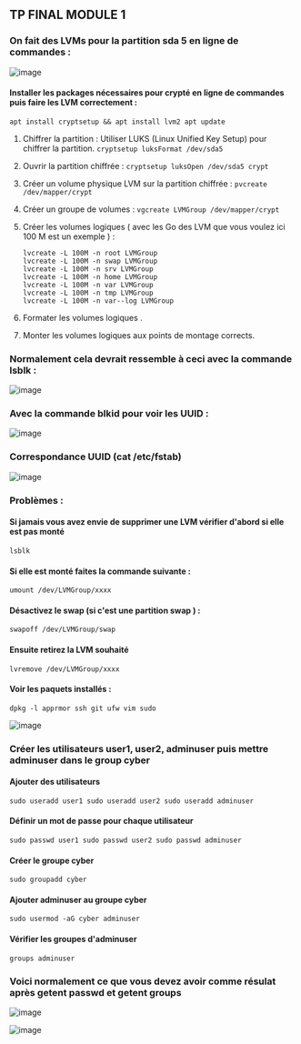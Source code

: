 ## TP FINAL MODULE 1

### On fait des LVMs pour la partition sda 5 en ligne de commandes :

![image](https://github.com/user-attachments/assets/ffdb10c4-fb66-4fdb-8596-9254b447062a)


#### Installer les packages nécessaires pour crypté en ligne de commandes puis faire les LVM correctement :

`apt install cryptsetup && apt install lvm2
apt update`

1. Chiffrer la partition :
   Utiliser LUKS (Linux Unified Key Setup) pour chiffrer la partition. 
   `cryptsetup luksFormat /dev/sda5`

2. Ouvrir la partition chiffrée :
   `cryptsetup luksOpen /dev/sda5 crypt`

3. Créer un volume physique LVM sur la partition chiffrée :
   `pvcreate /dev/mapper/crypt`

4. Créer un groupe de volumes :
   `vgcreate LVMGroup /dev/mapper/crypt`

5. Créer les volumes logiques ( avec les Go des LVM que vous voulez ici 100 M est un exemple ) :
   ```
   lvcreate -L 100M -n root LVMGroup
   lvcreate -L 100M -n swap LVMGroup
   lvcreate -L 100M -n srv LVMGroup
   lvcreate -L 100M -n home LVMGroup
   lvcreate -L 100M -n var LVMGroup
   lvcreate -L 100M -n tmp LVMGroup
   lvcreate -L 100M -n var--log LVMGroup
   ```

7. Formater les volumes logiques .

8. Monter les volumes logiques aux points de montage corrects.

### Normalement cela devrait ressemble à ceci avec la commande lsblk :

 ![image](https://github.com/user-attachments/assets/d586204c-56d3-40e2-af0b-b9098903bf25)

### Avec la commande blkid pour voir les UUID :

![image](https://github.com/user-attachments/assets/60aa0cf4-f282-47fe-b7cc-af83e2b45244)

### Correspondance UUID (cat /etc/fstab)

![image](https://github.com/user-attachments/assets/46de52e1-c30b-425b-b523-0e90b1159592)


### Problèmes :

#### Si jamais vous avez envie de supprimer une LVM vérifier d'abord si elle est pas monté

`lsblk`

#### Si elle est monté faites la commande suivante :

`umount /dev/LVMGroup/xxxx`

#### Désactivez le swap (si c'est une partition swap )  :

`swapoff /dev/LVMGroup/swap`

#### Ensuite retirez la LVM souhaité

`lvremove /dev/LVMGroup/xxxx`

#### Voir les paquets installés :

`dpkg -l apprmor ssh git ufw vim sudo`

![image](https://github.com/user-attachments/assets/e7407b4c-0933-4865-ab58-d0e163733bab)

### Créer les utilisateurs user1, user2, adminuser puis mettre adminuser dans le group cyber
#### Ajouter des utilisateurs
`sudo useradd user1
sudo useradd user2
sudo useradd adminuser`

#### Définir un mot de passe pour chaque utilisateur
`sudo passwd user1
sudo passwd user2
sudo passwd adminuser`

#### Créer le groupe cyber
`sudo groupadd cyber`

#### Ajouter adminuser au groupe cyber
`sudo usermod -aG cyber adminuser`

#### Vérifier les groupes d'adminuser
`groups adminuser`

### Voici normalement ce que vous devez avoir comme résulat après getent passwd et getent groups

![image](https://github.com/user-attachments/assets/256bfa75-f571-448c-8289-90141c9889e8)

![image](https://github.com/user-attachments/assets/9148f72b-1dad-4bd3-968e-d0769a34c487)





